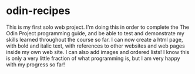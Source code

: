 # odin-recipes
This is my first solo web project.
I'm doing this in order to complete the The Odin Project programming guide, and be able to test and demonstrate my skills learned throughout the course so far. 
I can now create a html page, with bold and italic text, with references to other websites and web pages inside my own web site. I can also add images and ordered lists! 
I know this is only a very little fraction of what programming is, but I am very happy with my progress so far! 
